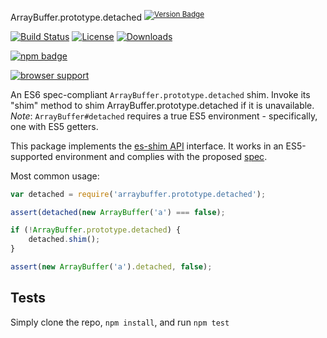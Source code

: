 ArrayBuffer.prototype.detached <sup>[![Version Badge][npm-version-svg]][package-url]</sup>

[![Build Status][travis-svg]][travis-url]
[![License][license-image]][license-url]
[![Downloads][downloads-image]][downloads-url]

[![npm badge][npm-badge-png]][package-url]

[![browser support][testling-svg]][testling-url]

An ES6 spec-compliant `ArrayBuffer.prototype.detached` shim. Invoke its "shim" method to shim ArrayBuffer.prototype.detached if it is unavailable.
*Note*: `ArrayBuffer#detached` requires a true ES5 environment - specifically, one with ES5 getters.

This package implements the [es-shim API](https://github.com/es-shims/api) interface. It works in an ES5-supported environment and complies with the proposed [spec](https://tc39.es/proposal-arraybuffer-transfer/#sec-get-arraybuffer.prototype.detached).

Most common usage:
```js
var detached = require('arraybuffer.prototype.detached');

assert(detached(new ArrayBuffer('a') === false);

if (!ArrayBuffer.prototype.detached) {
	detached.shim();
}

assert(new ArrayBuffer('a').detached, false);
```

## Tests
Simply clone the repo, `npm install`, and run `npm test`

[package-url]: https://npmjs.com/package/arraybuffer.prototype.detached
[npm-version-svg]: http://versionbadg.es/es-shims/ArrayBuffer.prototype.detached.svg
[travis-svg]: https://travis-ci.org/es-shims/ArrayBuffer.prototype.detached.svg
[travis-url]: https://travis-ci.org/es-shims/ArrayBuffer.prototype.detached
[deps-svg]: https://david-dm.org/es-shims/ArrayBuffer.prototype.detached.svg
[deps-url]: https://david-dm.org/es-shims/ArrayBuffer.prototype.detached
[dev-deps-svg]: https://david-dm.org/es-shims/ArrayBuffer.prototype.detached/dev-status.svg
[dev-deps-url]: https://david-dm.org/es-shims/ArrayBuffer.prototype.detached#info=devDependencies
[testling-svg]: https://ci.testling.com/es-shims/ArrayBuffer.prototype.detached.png
[testling-url]: https://ci.testling.com/es-shims/ArrayBuffer.prototype.detached
[npm-badge-png]: https://nodei.co/npm/arraybuffer.prototype.detached.png?downloads=true&stars=true
[license-image]: http://img.shields.io/npm/l/arraybuffer.prototype.detached.svg
[license-url]: LICENSE
[downloads-image]: http://img.shields.io/npm/dm/arraybuffer.prototype.detached.svg
[downloads-url]: http://npm-stat.com/charts.html?package=arraybuffer.prototype.detached
